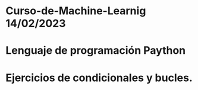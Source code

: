 # Curso-de-Machine-Learnig 14/02/2023
# Lenguaje de programación Paython
# Ejercicios de condicionales y bucles.
